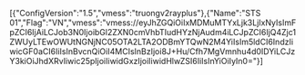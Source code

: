 [{"ConfigVersion":"1.5","vmess":"truongv2rayplus"},{"Name":"STS  01","Flag":"VN","vmess":"vmess://eyJhZGQiOiIxMDMuMTYxLjk3LjIxNyIsImFpZCI6IjAiLCJob3N0IjoibGl2ZXN0cmVhbTIudHYzNjAudm4iLCJpZCI6IjQ4Zjc1ZWUyLTEwOWUtNGNjNC05OTA2LTA2ODBmYTQwN2M4YiIsIm5ldCI6IndzIiwicGF0aCI6IiIsInBvcnQiOiI4MCIsInBzIjoi8J+Hu/Cfh7MgVmnhu4d0IDYiLCJzY3kiOiJhdXRvIiwic25pIjoiIiwidGxzIjoiIiwidHlwZSI6IiIsInYiOiIyIn0="}]
